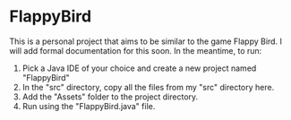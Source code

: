 # FlappyBird
This is a personal project that aims to be similar to the game Flappy Bird. I will add formal documentation for this soon. In the meantime, to run:
1. Pick a Java IDE of your choice and create a new project named "FlappyBird"
2. In the "src" directory, copy all the files from my "src" directory here.
3. Add the "Assets" folder to the project directory.
4. Run using the "FlappyBird.java" file.
